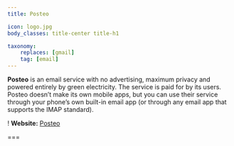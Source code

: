 ```yaml
---
title: Posteo

icon: logo.jpg
body_classes: title-center title-h1

taxonomy:
    replaces: [gmail]
    tag: [email]
---
```

**Posteo** is an email service with no advertising, maximum privacy and powered entirely by green electricity. The service is paid for by its users. Posteo doesn’t make its own mobile apps, but you can use their service through your phone’s own built-in email app (or through any email app that supports the IMAP standard).

! **Website:** [Posteo][1]

===

[1]: https://posteo.de

